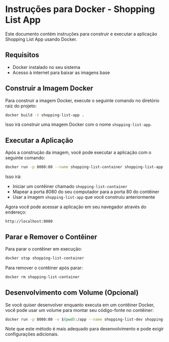 # Instruções para Docker - Shopping List App

Este documento contém instruções para construir e executar a aplicação Shopping List App usando Docker.

## Requisitos

- Docker instalado no seu sistema
- Acesso à internet para baixar as imagens base

## Construir a Imagem Docker

Para construir a imagem Docker, execute o seguinte comando no diretório raiz do projeto:

```bash
docker build -t shopping-list-app .
```

Isso irá construir uma imagem Docker com o nome `shopping-list-app`.

## Executar a Aplicação

Após a construção da imagem, você pode executar a aplicação com o seguinte comando:

```bash
docker run -p 8080:80 --name shopping-list-container shopping-list-app
```

Isso irá:
- Iniciar um contêiner chamado `shopping-list-container`
- Mapear a porta 8080 do seu computador para a porta 80 do contêiner
- Usar a imagem `shopping-list-app` que você construiu anteriormente

Agora você pode acessar a aplicação em seu navegador através do endereço:
```
http://localhost:8080
```

## Parar e Remover o Contêiner

Para parar o contêiner em execução:

```bash
docker stop shopping-list-container
```

Para remover o contêiner após parar:

```bash
docker rm shopping-list-container
```

## Desenvolvimento com Volume (Opcional)

Se você quiser desenvolver enquanto executa em um contêiner Docker, você pode usar um volume para montar seu código-fonte no contêiner:

```bash
docker run -p 8080:80 -v $(pwd):/app --name shopping-list-dev shopping-list-app
```

Note que este método é mais adequado para desenvolvimento e pode exigir configurações adicionais.
